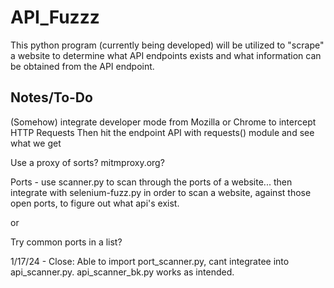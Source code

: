 # API_Fuzzz
This python program (currently being developed) will be utilized to "scrape" a website to determine what API endpoints exists and what information can be obtained
from the API endpoint.

## Notes/To-Do
(Somehow) integrate developer mode from Mozilla or Chrome to intercept HTTP Requests
Then hit the endpoint API with requests() module and see what we get

Use a proxy of sorts? mitmproxy.org?


Ports - use scanner.py to scan through the ports of a website... then integrate with selenium-fuzz.py in order to scan a website, against those open ports, to figure out what api's exist.

or

Try common ports in a list?

1/17/24 - Close: 
Able to import port_scanner.py, cant integratee into api_scanner.py. api_scanner_bk.py works as intended.
